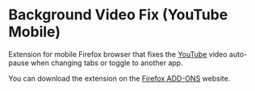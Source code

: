 # Background Video Fix (YouTube Mobile)

Extension for mobile Firefox browser that fixes the [YouTube](https://m.youtube.com/) video auto-pause when changing tabs or toggle to another app.

You can download the extension on the [Firefox ADD-ONS](https://addons.mozilla.org/firefox/addon/background-video-fix/) website.